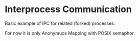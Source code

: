 # Interprocess Communication #

Basic example of IPC for related (forked) processes.


For now it is only Anonymuos Mapping with POSIX semaphor.
